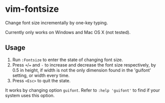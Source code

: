 # vim-fontsize

Change font size incrementally by one-key typing.

Currently only works on Windows and Mac OS X (not tested).

## Usage

1. Run `:Fontsize` to enter the state of changing font size.
2. Press `+`/`=` and `-` to increase and decrease the font size respectively,
   by 0.5 in height, if width is not the only dimension found in the 'guifont'
   setting, or width every time.
3. Press `<Esc>` to quit the state.

It works by changing option `guifont`. Refer to `:help 'guifont'` to find if
your system uses this option.
